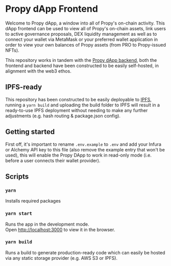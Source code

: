 # Propy dApp Frontend

Welcome to Propy dApp, a window into all of Propy's on-chain activity. This dApp frontend can be used to view all of Propy's on-chain assets, link users to active governance proposals, DEX liquidity management as well as to connect your wallet via MetaMask or your preferred wallet application in order to view your own balances of Propy assets (from PRO to Propy-issued NFTs).

This repository works in tandem with the [Propy dApp backend](https://github.com/Propy/Propy.Web3Portal.Backend), both the frontend and backend have been constructed to be easily self-hosted, in alignment with the web3 ethos.

## IPFS-ready

This repository has been constructed to be easily deployable to [IPFS](https://ipfs.io/), running a `yarn build` and uploading the build folder to IPFS will result in a ready-to-use IPFS deployment without needing to make any further adjustments (e.g. hash routing & package.json config).

## Getting started

First off, it's important to rename `.env.example` to `.env` and add your Infura or Alchemy API key to this file (also remove the example entry that won't be used), this will enable the Propy DApp to work in read-only mode (i.e. before a user connects their wallet provider).

## Scripts

### `yarn`

Installs required packages

### `yarn start`

Runs the app in the development mode.\
Open [http://localhost:3000](http://localhost:3000) to view it in the browser.

### `yarn build`

Runs a build to generate production-ready code which can easily be hosted via any static storage provider (e.g. AWS S3 or IPFS).